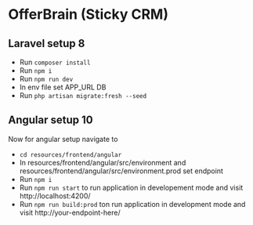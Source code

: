 # OfferBrain (Sticky CRM)

## Laravel setup 8

* Run `composer install`
* Run `npm i`
* Run `npm run dev`
* In env file set APP_URL DB
* Run `php artisan migrate:fresh --seed`

## Angular setup 10
Now for angular setup navigate to
* `cd resources/frontend/angular`
* In resources/frontend/angular/src/environment and resources/frontend/angular/src/environment.prod set endpoint 
* Run `npm i`
* Run `npm run start` to run application in developement mode and visit http://localhost:4200/
* Run `npm run build:prod` ton run application in development mode and visit http://your-endpoint-here/
